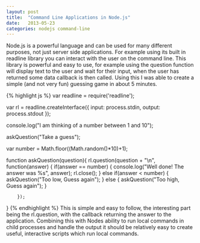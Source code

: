```yaml
---
layout: post
title:  "Command Line Applications in Node.js"
date:   2013-05-23
categories: nodejs command-line
---
```


Node.js is a powerful language and can be used for many different purposes, not just server side applications. For example using its built in readline library you can interact with the user on the command line. This library is powerful and easy to use, for example using the question function will display text to the user and wait for their input, when the user has returned some data callback is then called. Using this I was able to create a simple (and not very fun) guessing game in about 5 minutes.

{% highlight js %}
var readline = require('readline');

var rl = readline.createInterface({
        input: process.stdin,
        output: process.stdout
});

console.log("I am thinking of a number between 1 and 10");

askQuestion("Take a guess");

var number = Math.floor((Math.random()*10)+1);

function askQuestion(question){
        rl.question(question + "\n", function(answer) {
                if(answer == number) {
                        console.log("Well done! The answer was %s", answer);
                        rl.close();
                } else if(answer < number) {
                        askQuestion("Too low, Guess again");
                } else {
                        askQuestion("Too high, Guess again");
                }

        });
}
{% endhighlight %}
This is simple and easy to follow, the interesting part being the rl.question, with the callback returning the answer to the application. Combining this with Nodes ability to run local commands in child processes and handle the output it should be relatively easy to create useful, interactive scripts which run local commands.